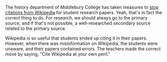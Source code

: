 The history department of Middlebury College has taken measures to [stop
citations from Wikipedia](http://www.insidehighered.com/news/2007/01/26/wiki)
for student research papers. Yeah, that's in fact the correct thing to do. For
research, we should always go to the primary source, and if that's not possible,
a well-researched secondary source related to the primary source.

Wikipedia is so useful that students ended up citing it in their papers.
However, when there was misinformation on Wikipedia, the students were unaware,
and their papers contained errors. The teachers made the correct move by saying,
"Cite Wikipedia at your own peril."